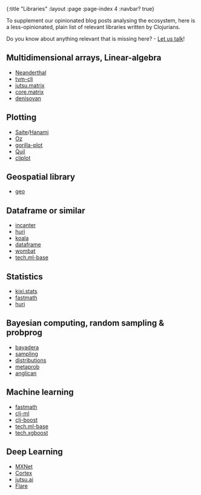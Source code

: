 {:title "Libraries"
 :layout :page
 :page-index 4
 :navbar? true}

To supplement our opinionated blog posts analysing the ecosystem, here is a less-opinionated, plain list of relevant libraries written by Clojurians.

Do you know about anything relevant that is missing here? - [Let us talk](../about/#where)!


## Multidimensional arrays, Linear-algebra
- [Neanderthal](https://neanderthal.uncomplicate.org/)
- [tvm-clj](https://github.com/techascent/tvm-clj)
- [jutsu.matrix](https://github.com/hswick/jutsu.matrix)
- [core.matrix](https://github.com/mikera/core.matrix)
- [denisovan](https://github.com/cailuno/denisovan)

## Plotting
- [Saite](https://github.com/jsa-aerial/saite)/[Hanami](https://github.com/jsa-aerial/hanami)
- [Oz](https://github.com/metasoarous/oz)
- [gorilla-plot](https://github.com/JonyEpsilon/gorilla-plot)
- [Quil](https://github.com/quil/quil)
- [cljplot](https://github.com/generateme/cljplot)

## Geospatial library
- [geo](https://github.com/Factual/geo)

## Dataframe or similar
- [incanter](https://github.com/incanter/incanter)
- [huri](https://github.com/sbelak/huri)
- [koala](https://github.com/aria42/koala)
- [dataframe](https://github.com/ghl3/dataframe)
- [wombat](https://github.com/ribelo/wombat)
- [tech.ml-base](https://github.com/techascent/tech.ml-base)

## Statistics
- [kixi.stats](https://github.com/MastodonC/kixi.stats)
- [fastmath](https://github.com/generateme/fastmath)
- [huri](https://github.com/sbelak/huri)

## Bayesian computing, random sampling & probprog
- [bayadera](https://github.com/uncomplicate/bayadera)
- [sampling](https://github.com/bigmlcom/sampling)
- [distributions](https://github.com/michaellindon/distributions)
- [metaprob](https://github.com/probcomp/metaprob)
- [anglican](http://probprog.ml/anglican/index.html)

## Machine learning
- [fastmath](https://github.com/generateme/fastmath)
- [clj-ml](https://github.com/joshuaeckroth/clj-ml/)
- [clj-boost](https://gitlab.com/alanmarazzi/clj-boost)
- [tech.ml-base](https://github.com/techascent/tech.ml-base)
- [tech.xgboost](https://github.com/techascent/tech.xgboost)

## Deep Learning
- [MXNet](https://mxnet.apache.org/api/clojure/index.html)
- [Cortex](https://github.com/originrose/cortex)
- [jutsu.ai](https://github.com/hswick/jutsu.ai)
- [Flare](https://github.com/aria42/flare)

